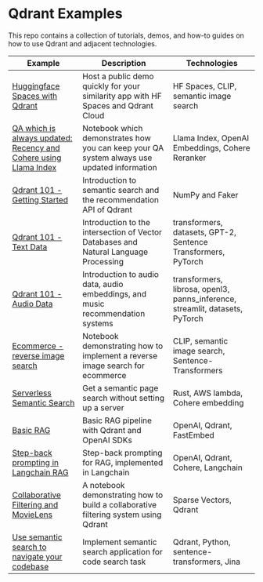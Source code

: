 # Qdrant Examples

This repo contains a collection of tutorials, demos, and how-to guides on how to use Qdrant and adjacent technologies.

| Example                                                                                   | Description                                                                                | Technologies                                                                 |
|-------------------------------------------------------------------------------------------|--------------------------------------------------------------------------------------------|------------------------------------------------------------------------------|
| [Huggingface Spaces with Qdrant](./hf-spaces-with-qdrant)                                 | Host a public demo quickly for your similarity app with HF Spaces and Qdrant Cloud         | HF Spaces, CLIP, semantic image search                                       |
| [QA which is always updated: Recency and Cohere using Llama Index](./llama_index_recency) | Notebook which demonstrates how you can keep your QA system always use updated information | Llama Index, OpenAI Embeddings, Cohere Reranker                              |
| [Qdrant 101 - Getting Started](./qdrant_101_getting_started)                              | Introduction to semantic search and the recommendation API of Qdrant                       | NumPy and Faker                                                              |
| [Qdrant 101 - Text Data](./qdrant_101_text_data)                                          | Introduction to the intersection of Vector Databases and Natural Language Processing       | transformers, datasets, GPT-2, Sentence Transformers, PyTorch                |
| [Qdrant 101 - Audio Data](./qdrant_101_audio_data)                                        | Introduction to audio data, audio embeddings, and music recommendation systems             | transformers, librosa, openl3, panns_inference, streamlit, datasets, PyTorch |
| [Ecommerce - reverse image search](./ecommerce_reverse_image_search)                      | Notebook demonstrating how to implement a reverse image search for ecommerce               | CLIP, semantic image search, Sentence-Transformers                           |
| [Serverless Semantic Search](./lambda-search)                                             | Get a semantic page search without setting up a server                                     | Rust, AWS lambda, Cohere embedding                                           |
| [Basic RAG](./rag-openai-qdrant)                                                          | Basic RAG pipeline with Qdrant and OpenAI SDKs                                             | OpenAI, Qdrant, FastEmbed                                                    |
| [Step-back prompting in Langchain RAG](./langchain-qdrant-step-back-prompting)            | Step-back prompting for RAG, implemented in Langchain                                      | OpenAI, Qdrant, Cohere, Langchain                                            |
| [Collaborative Filtering and MovieLens](./sparse-vectors-movies-reco)                     | A notebook demonstrating how to build a collaborative filtering system using Qdrant        | Sparse Vectors, Qdrant                                                       |
| [Use semantic search to navigate your codebase](./code-search/)                           | Implement semantic search application for code search task                                 | Qdrant, Python, sentence-transformers, Jina                                  |

